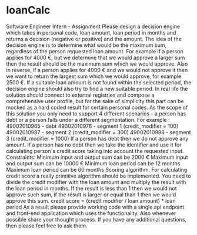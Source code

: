 # loanCalc
Software Engineer Intern - Assignment Please design a decision engine which takes in personal code, loan amount, loan period in months and returns a decision (negative or positive) and the amount. The idea of the decision engine is to determine what would be the maximum sum, regardless of the person requested loan amount. For example if a person applies for 4000 €, but we determine that we would approve a larger sum then the result should be the maximum sum which we would approve. Also in reverse, if a person applies for 4000 € and we would not approve it then we want to return the largest sum which we would approve, for example 2500 €. If a suitable loan amount is not found within the selected period, the decision engine should also try to find a new suitable period. In real life the solution should connect to external registries and compose a comprehensive user profile, but for the sake of simplicity this part can be mocked as a hard coded result for certain personal codes. As the scope of this solution you only need to support 4 different scenarios - a person has debt or a person falls under a different segmentation. For example : 49002010965 - debt 49002010976 - segment 1 (credit_modifier = 100) 49002010987 - segment 2 (credit_modifier = 300) 49002010998 - segment 3 (credit_modifier = 1000) If a person has debt then we do not approve any amount. If a person has no debt then we take the identifier and use it for calculating person`s credit score taking into account the requested input. Constraints: Minimum input and output sum can be 2000 € Maximum input and output sum can be 10000 € Minimum loan period can be 12 months Maximum loan period can be 60 months  Scoring algorithm. For calculating credit score a really primitive algorithm should be implemented. You need to divide the credit modifier with the loan amount and multiply the result with the loan period in months. If the result is less than 1 then we would not approve such sum, if the result is larger or equal than 1 then we would approve this sum. credit score = (credit modifier / loan amount) * loan period As a result please provide working code with a single api endpoint and front-end application which uses the functionality. Also whenever possible share your thought process. If you have any additional questions, then please feel free to ask them.
